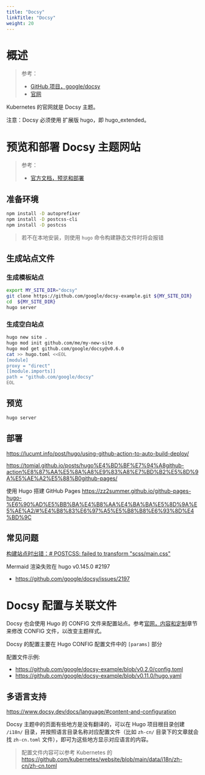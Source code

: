 ```yaml
---
title: "Docsy"
linkTitle: "Docsy"
weight: 20
---
```


# 概述

> 参考：
> 
> - [GitHub 项目，google/docsy](https://github.com/google/docsy)
> - [官网](https://www.docsy.dev/)

Kubernetes 的官网就是 Docsy 主题。

注意：Docsy 必须使用 扩展版 hugo，即 hugo_extended。

# 预览和部署 Docsy 主题网站

> 参考：
> 
> - [官方文档，预览和部署](https://www.docsy.dev/docs/deployment/)

## 准备环境

```bash
npm install -D autoprefixer
npm install -D postcss-cli
npm install -D postcss
```

> 若不在本地安装，则使用 `hugo` 命令构建静态文件时将会报错

## 生成站点文件

### 生成模板站点

```bash
export MY_SITE_DIR="docsy"
git clone https://github.com/google/docsy-example.git ${MY_SITE_DIR}
cd  ${MY_SITE_DIR}
hugo server
```

### 生成空白站点

```Bash
hugo new site .
hugo mod init github.com/me/my-new-site
hugo mod get github.com/google/docsy@v0.6.0
cat >> hugo.toml <<EOL
[module]
proxy = "direct"
[[module.imports]]
path = "github.com/google/docsy"
EOL
```

## 预览

```bash
hugo server
```

## 部署

https://lucumt.info/post/hugo/using-github-action-to-auto-build-deploy/

https://tomial.github.io/posts/hugo%E4%BD%BF%E7%94%A8github-action%E8%87%AA%E5%8A%A8%E9%83%A8%E7%BD%B2%E5%8D%9A%E5%AE%A2%E5%88%B0github-pages/

使用 Hugo 搭建 GitHub Pages https://zz2summer.github.io/github-pages-hugo-%E6%90%AD%E5%BB%BA%E4%B8%AA%E4%BA%BA%E5%8D%9A%E5%AE%A2/#%E4%B8%83%E6%97%A5%E5%B8%B8%E6%93%8D%E4%BD%9C

## 常见问题

[构建站点时出错：# POSTCSS: failed to transform "scss/main.css"](https://github.com/google/docsy/issues/235)

Mermaid 渲染失败在 hugo v0.145.0 #2197

- https://github.com/google/docsy/issues/2197

# Docsy 配置与关联文件

Docsy 也会使用 Hugo 的 CONFIG 文件来配置站点。参考[官网，内容和定制](https://www.docsy.dev/docs/adding-content/)章节来修改 CONFIG 文件，以改变主题样式。

Docsy 的配置主要在 Hugo CONFIG 配置文件中的 `[params]` 部分

配置文件示例:

- https://github.com/google/docsy-example/blob/v0.2.0/config.toml
- https://github.com/google/docsy-example/blob/v0.11.0/hugo.yaml

## 多语言支持
 
https://www.docsy.dev/docs/language/#content-and-configuration

Docsy 主题中的页面有些地方是没有翻译的，可以在 Hugo 项目根目录创建 `/i18n/` 目录，并按照语言目录名称对应配置文件（比如 `zh-cn/` 目录下的文章就会找 `zh-cn.toml` 文件），即可为这些地方显示对应语言的内容。

> 配置文件内容可以参考 Kubernetes 的 https://github.com/kubernetes/website/blob/main/data/i18n/zh-cn/zh-cn.toml


